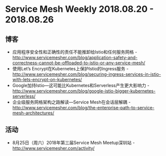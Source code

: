 # Service Mesh Weekly 2018.08.20 - 2018.08.26

## 博客

- 应用程序安全性和正确性的责任不能推卸给Istio和任何服务网格 - http://www.servicemesher.com/blog/application-safety-and-correctness-cannot-be-offloaded-to-istio-or-any-service-mesh/
- 使用Let’s Encrypt在Kubernetes上保护Istio的Ingress服务 - http://www.servicemesher.com/blog/securing-ingress-services-in-istio-with-lets-encrypt-on-kubernetes/
- Google加持Istio—这可能比Kubernetes和Serverless产生更大影响力 - http://www.servicemesher.com/blog/google-istio-bigger-kubernetes-serverless/
- 企业级服务网格架构之路解读—Service Mesh在会话层解耦 - http://www.servicemesher.com/blog/the-enterprise-path-to-service-mesh-architectures/

## 活动

- 8月25日（周六）2018年第三届Service Mesh Meetup深圳站 - http://www.servicemesher.com/activity/

